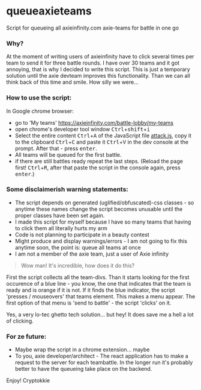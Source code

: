 # queueaxieteams
Script for queueing all axieinfinity.com axie-teams for battle in one go 

### Why?
At the moment of writing users of axieinfinity have to click several times per team to send it for three battle rounds.
I have over 30 teams and it got annoying, that is why I decided to write this script.
This is just a temporary solution until the axie devteam improves this functionality. Than we can all think back of this time and smile. How silly we were...

### How to use the script:

  In Google chrome browser:
  - go to 'My teams' https://axieinfinity.com/battle-lobby/my-teams
  - open chrome's developer tool window <kbd>Ctrl</kbd>+<kbd>shift</kbd>+<kbd>i</kbd>
  - Select the entire content <kbd>Ctrl</kbd>+<kbd>A</kbd> of the JavaScript file [attack.js](https://raw.githubusercontent.com/Cryptokkie/queueaxieteams/master/attack.js), copy it to the clipboard <kbd>Ctrl</kbd>+<kbd>C</kbd> and paste it <kbd>Ctrl</kbd>+<kbd>V</kbd> in the dev console at the prompt. After that - press <kbd>enter</kbd>.
  - All teams will be queued for the first battle.
  - if there are still battles ready repeat the last steps. (Reload the page first! <kbd>Ctrl</kbd>+<kbd>R</kbd>, after that paste the script in the console again, press <kbd>enter</kbd>.)


### Some disclaimerish warning statements:
- The script depends on generated (uglified/obfuscated)-css classes - so anytime these names change the script becomes unusable until the proper classes have been set again.
- I made this script for myself because I have so many teams that having to click them all literally hurts my arm
- Code is not planning to participate in a beauty contest
- Might produce and display warnings/errors - I am not going to fix this anytime soon, the point is: queue all teams at once
- I am not a member of the axie team, just a user of Axie infinity

> Wow man! It's incredible, how does it do this?

First the script collects all the team-divs.
Than it starts looking for the first occurence of a blue line - you know, the one that indicates that the team is ready and is orange if it is not.
If it finds the blue indicator, the script 'presses / mouseovers' that teams element. 
This makes a menu appear. The first option of that menu is 'send to battle' - the script 'clicks' on it. 

Yes, a very lo-tec ghetto tech solution... but hey! It does save me a hell a lot of clicking.

### For ze future:
- Maybe wrap the script in a chrome extension... maybe
- To you, axie developer/architect - The react application has to make a request to the server for each teambattle. In the longer run it's probably better to have the queueing take place on the backend.


Enjoy!
Cryptokkie
